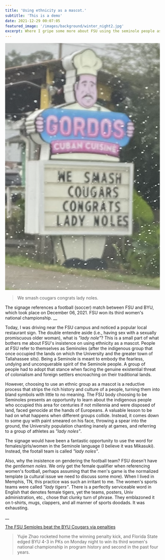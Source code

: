 ```yaml
---
title: 'Using ethnicity as a mascot.'
subtitle: 'This is a demo'
date: 2021-12-29 00:07:05
featured_image: '/images/background/winter_night2.jpg'
excerpt: Where I gripe some more about FSU using the seminole people as a mascot.
---
```


![](/images/blog_images/2021-12-29-Gordos.png)

> We smash cougars congrats lady noles.

The signage references a football (soccer) match between FSU and BYU, which took place on December 06, 2021. FSU won its third women's national championship.
__

Today, I was driving near the FSU campus and noticed a popular local restaurant sign. The double entendre aside (i.e., having sex with a sexually promiscuous older woman), what is *"lady nole"*? This is a small part of what bothers me about FSU's insistence on using ethnicity as a mascot. People at FSU refer to themselves as Seminoles (after the indigenous group that once occupied the lands on which the University and the greater town of Tallahassee sits). Being a Seminole is meant to embody the fearless, undying and unconquerable spirit of the Seminole people. A group of people had to adopt that stance when facing the genuine existential threat of colonialism and foreign settlers encroaching on their traditional lands. 

However, choosing to use an ethnic group as a mascot is a reductive process that strips the rich history and culture of a people, turning them into bland symbols with little to no meaning. The FSU body choosing to be Seminoles presents an opportunity to learn about the indigenous people who occupied this area for centuries if not millennia and were disposed of land, faced genocide at the hands of Europeans. A valuable lesson to be had on what happens when different groups collide. Instead, it comes down to some guy with paint smeared on his face, throwing a spear into the ground, the University population chanting inanely at games, and referring to a group of athletes as *"lady noles"*.

The signage would have been a fantastic opportunity to use the word for females/girls/women in the Seminole language (I believe it was Mikasuki). Instead, the footall team is called *"lady noles"*. 

Also, why the insistence on gendering the football team? FSU doesn't have the *gentlemen noles*. We only get the female qualifier when referencing women's football, perhaps assuming that the men's game is the normalized template (a cultural issue we need to discuss some more). When I lived in Memphis, TN, this practice was such an irritant to me. The women's sports teams were called *"lady tigers"*. There is a perfectly serviceable word in English that denotes female tigers, yet the teams, posters, Univ administration, etc., chose that clunky turn of phrase. They emblazoned it on t-shirts, mugs, clappers, and all manner of sports doodads. It was exhausting.

__

[The FSU Semioles beat the BYU Cougars via penalties](https://www.espn.com/college-sports/story/_/id/32809371/florida-state-seminoles-outlast-byu-cougars-win-women-soccer-national-championship)

> Yujie Zhao rocketed home the winning penalty kick, and Florida State edged BYU 4-3 in PKs on Monday night to win its third women's national championship in program history and second in the past four years.

